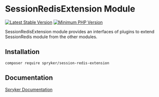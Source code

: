 # SessionRedisExtension Module
[![Latest Stable Version](https://poser.pugx.org/spryker/session-redis-extension/v/stable.svg)](https://packagist.org/packages/spryker/session-redis-extension)
[![Minimum PHP Version](https://img.shields.io/badge/php-%3E%3D%208.1-8892BF.svg)](https://php.net/)

SessionRedisExtension module provides an interfaces of plugins to extend SessionRedis module from the other modules.

## Installation

```
composer require spryker/session-redis-extension
```

## Documentation

[Spryker Documentation](https://docs.spryker.com)
